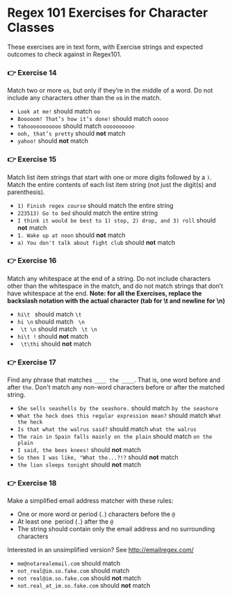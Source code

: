 # Regex 101 Exercises for Character Classes

These exercises are in text form, with Exercise strings and expected outcomes to check against in Regex101.

###

### 👉 Exercise 14

Match two or more `o`s, but only if they’re in the middle of a word. Do not include any characters other than the `o`s in the match.

- `Look at me!` should match `oo`
- `Booooom! That’s how it’s done!` should match `ooooo`
- `Yahooooooooooo` should match `oooooooooo`
- `ooh, that’s pretty` should **not** match
- `yahoo!` should **not** match

###

### 👉 Exercise 15

Match list item strings that start with one or more digits followed by a `)`. Match the entire contents of each list item string (not just the digit(s) and parenthesis).

- `1) Finish regex course` should match the entire string
- `223513) Go to bed` should match the entire string
- `I think it would be best to 1) stop, 2) drop, and 3) roll` should **not** match
- `1. Wake up at noon` should **not** match
- `a) You don't talk about fight club` should **not** match

###

### 👉 Exercise 16

Match any whitespace at the end of a string. Do not include characters other than the whitespace in the match, and do not match strings that don’t have whitespace at the end.
**Note: for all the Exercises, replace the backslash notation with the actual character (tab for \t and newline for \n)**

- `hi\t ` should match `\t `
- `hi \n` should match ` \n`
- ` \t \n` should match ` \t \n`
- `hi\t !` should **not** match
- ` \t\thi` should **not** match

###

### 👉 Exercise 17

Find any phrase that matches `____ the ____`. That is, one word before and after `the`. Don't match any non-word characters before or after the matched string.

- `She sells seashells by the seashore.` should match `by the seashore`
- `What the heck does this regular expression mean?` should match `What the heck`
- `Is that what the walrus said?` should match `what the walrus`
- `The rain in Spain falls mainly on the plain` should match `on the plain`
- `I said, the bees knees!` should **not** match
- `So then I was like, "What the...?!?` should **not** match
- `the lion sleeps tonight` should **not** match

###

### 👉 Exercise 18

Make a simplified email address matcher with these rules:

- One or more word or period (`.`) characters before the `@`
- At least one  period (`.`) after the `@`
- The string should contain only the email address and no surrounding characters

Interested in an unsimplified version? See http://emailregex.com/

- `me@notarealemail.com` should match
- `not_real@im.so.fake.com` should match
- `not real@im.so.fake.com` should **not** match
- `not.real_at_im.so.fake.com` should **not** match
